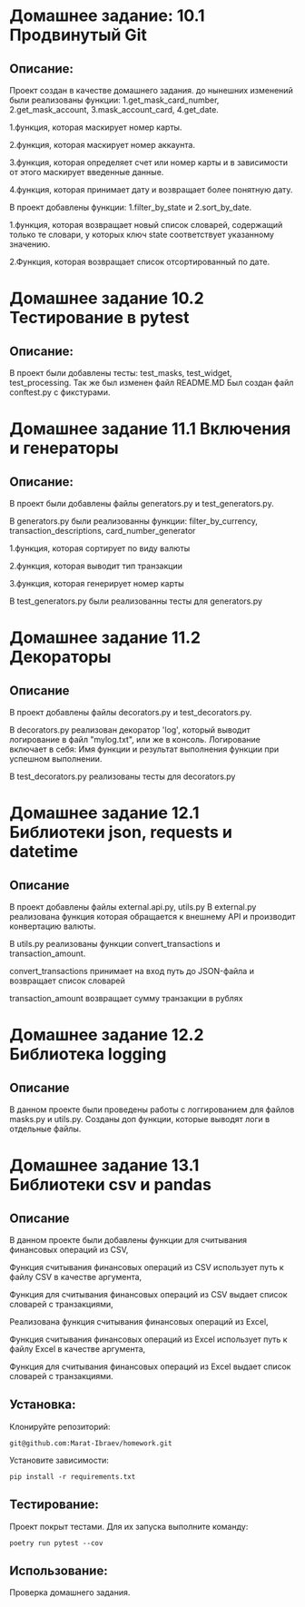 # Домашнее задание: 10.1 Продвинутый Git


## Описание:

Проект создан в качестве домашнего задания. до нынешних изменений были реализованы функции: 1.get_mask_card_number, 2.get_mask_account, 3.mask_account_card, 4.get_date.

1.функция, которая маскирует номер карты.

2.функция, которая маскирует номер аккаунта.

3.функция, которая определяет счет или номер карты и в зависимости от этого маскирует введенные данные.

4.функция, которая принимает дату и возвращает более понятную дату.

В проект добавлены функции: 1.filter_by_state и 2.sort_by_date.

1.функция, которая возвращает новый список словарей, содержащий только те словари, у которых ключ state соответствует указанному значению.

2.Функция, которая возвращает список отсортированный по дате.

# Домашнее задание 10.2 Тестирование в pytest
## Описание:
В проект были добавлены тесты: test_masks, test_widget, test_processing.
Так же был изменен файл README.MD
Был создан файл conftest.py с фикстурами.

# Домашнее задание 11.1 Включения и генераторы
## Описание:
В проект были добавлены файлы generators.py и test_generators.py. 

В generators.py были реализованны функции: filter_by_currency, 
transaction_descriptions, 
card_number_generator

1.функция, которая сортирует по виду валюты

2.функция, которая выводит тип транзакции

3.функция, которая генерирует номер карты 

В test_generators.py были реализованны тесты для generators.py

# Домашнее задание 11.2 Декораторы
## Описание
В проект добавлены файлы decorators.py и test_decorators.py.

В decorators.py реализован декоратор 'log', который выводит логирование в файл "mylog.txt",
или же в консоль.
Логирование включает в себя: Имя функции и результат выполнения функции при успешном выполнении.

В test_decorators.py реализованы тесты для decorators.py

# Домашнее задание 12.1 Библиотеки json, requests и datetime

## Описание
В проект добавлены файлы external.api.py, utils.py
В external.py реализована функция которая обращается к внешнему API и производит конвертацию валюты.

В utils.py реализованы функции convert_transactions и transaction_amount.

convert_transactions принимает на вход путь до JSON-файла и возвращает список словарей

transaction_amount возвращает сумму транзакции в рублях


# Домашнее задание 12.2 Библиотека logging
## Описание
В данном проекте были проведены работы с логгированием для файлов masks.py и utils.py. 
Cозданы доп функции, которые выводят логи в отдельные файлы.

# Домашнее задание 13.1 Библиотеки csv и pandas
## Описание
В данном проекте были добавлены функции для считывания финансовых операций из CSV,

Функция считывания финансовых операций из CSV использует путь к файлу CSV в качестве аргумента,

Функция для считывания финансовых операций из CSV выдает список словарей с транзакциями,

Реализована функция считывания финансовых операций из Excel,

Функция считывания финансовых операций из Excel использует путь к файлу Excel в качестве аргумента,

Функция для считывания финансовых операций из Excel выдает список словарей с транзакциями.

## Установка:

Клонируйте репозиторий:
```
git@github.com:Marat-Ibraev/homework.git
```

Установите зависимости:
```
pip install -r requirements.txt
```
## Тестирование:
Проект покрыт тестами. Для их запуска выполните команду:
```
poetry run pytest --cov
```

## Использование:

Проверка домашнего задания.


